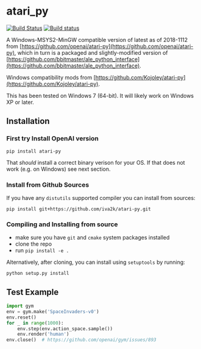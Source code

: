 # atari_py

[![Build Status](https://travis-ci.org/iva2k/atari-py.svg?branch=master)](https://travis-ci.org/iva2k/atari-py)
[![Build status](https://ci.appveyor.com/api/projects/status/eucf26971f5k9cli?svg=true)](https://ci.appveyor.com/project/iva2k/atari-py)

A Windows-MSYS2-MinGW compatible version of latest as of 2018-1112 from [https://github.com/openai/atari-py](https://github.com/openai/atari-py), which in turn is a packaged and slightly-modified version of [https://github.com/bbitmaster/ale_python_interface](https://github.com/bbitmaster/ale_python_interface).

Windows compatibility mods from [https://github.com/Kojoley/atari-py](https://github.com/Kojoley/atari-py).

This has been tested on Windows 7 (64-bit).  It will likely work on Windows XP or later.

## Installation

### First try Install OpenAI version

```pip install atari-py```

That *should* install a correct binary verison for your OS. If that does not work (e.g. on Windows) see next section.


### Install from Github Sources

If you have any `distutils` supported compiler you can install from sources:

```pip install git+https://github.com/iva2k/atari-py.git```


### Compiling and Installing from source

  -  make sure you have `git` and `cmake` system packages installed 
  -  clone the repo
  -  run `pip install -e .`

Alternatively, after cloning, you can install using `setuptools` by running:

```python setup.py install```


## Test Example

```python
import gym
env = gym.make('SpaceInvaders-v0')
env.reset()
for _ in range(1000):
    env.step(env.action_space.sample())
    env.render('human')
env.close()  # https://github.com/openai/gym/issues/893
```

